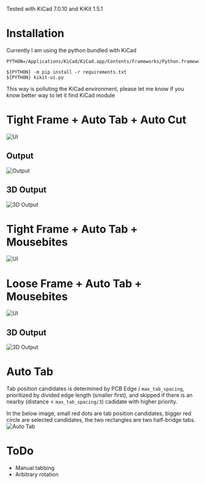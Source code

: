 Tested with KiCad 7.0.10 and KiKit 1.5.1

# Installation
Currently I am using the python bundled with KiCad
```
PYTHON=/Applications/KiCad/KiCad.app/Contents/Frameworks/Python.framework/Versions/3.9/bin/python3.9

${PYTHON} -m pip install -r requirements.txt
${PYTHON} kikit-ui.py
```
This way is polluting the KiCad environment, please let me know if you know better way to let it find KiCad module


# Tight Frame + Auto Tab + Auto Cut
![UI](screenshots/tight_frame_autotab_autocut.png)
## Output
![Output](screenshots/tight_frame_autotab_autocut_output.png)
## 3D Output
![3D Output](screenshots/tight_frame_autotab_autocut_output_3d.png)

# Tight Frame + Auto Tab + Mousebites
![UI](screenshots/tight_frame_autotab_mousebites.png)

# Loose Frame + Auto Tab + Mousebites
![UI](screenshots/loose_frame_autotab_mousebites.png)
## 3D Output
![3D Output](screenshots/loose_frame_autotab_mousebites_output_3d.png)

# Auto Tab
Tab position candidates is determined by PCB Edge / `max_tab_spacing`, prioritized by divided edge length (smaller first), and skipped if there is an nearby (distance < `max_tab_spacing/3`) cadidate with higher priority.

In the below image, small red dots are tab position candidates, bigger red circle are selected candidates, the two rectangles are two half-bridge tabs.
![Auto Tab](screenshots/auto_tab_selection.png)

# ToDo
* Manual tabbing
* Arbitrary rotation